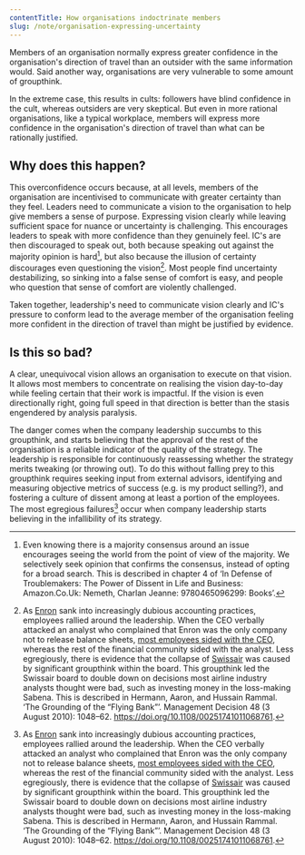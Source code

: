 ```yaml
---
contentTitle: How organisations indoctrinate members
slug: /note/organisation-expressing-uncertainty
---
```


Members of an organisation normally express greater confidence in the organisation's direction of travel than an outsider with the same information would. Said another way, organisations are very vulnerable to some amount of groupthink.

In the extreme case, this results in cults: followers have blind confidence in the cult, whereas outsiders are very skeptical. But even in more rational organisations, like a typical workplace, members will express more confidence in the organisation's direction of travel than what can be rationally justified.

## Why does this happen?

This overconfidence occurs because, at all levels, members of the organisation are incentivised to communicate with greater certainty than they feel. Leaders need to communicate a vision to the organisation to help give members a sense of purpose. Expressing vision clearly while leaving sufficient space for nuance or uncertainty is challenging. This encourages leaders to speak with more confidence than they genuinely feel. IC's are then discouraged to speak out, both because speaking out against the majority opinion is hard[^2], but also because the illusion of certainty discourages even questioning the vision[^3]. Most people find uncertainty destabilizing, so sinking into a false sense of comfort is easy, and people who question that sense of comfort are violently challenged.

Taken together, leadership's need to communicate vision clearly and IC's pressure to conform lead to the average member of the organisation feeling more confident in the direction of travel than might be justified by evidence.

## Is this so bad?

A clear, unequivocal vision allows an organisation to execute on that vision. It allows most members to concentrate on realising the vision day-to-day while feeling certain that their work is impactful. If the vision is even directionally right, going full speed in that direction is better than the stasis engendered by analysis paralysis.

The danger comes when the company leadership succumbs to this groupthink, and starts believing that the approval of the rest of the organisation is a reliable indicator of the quality of the strategy. The leadership is responsible for continuously reassessing whether the strategy merits tweaking (or throwing out). To do this without falling prey to this groupthink requires seeking input from external advisors, identifying and measuring objective metrics of success (e.g. is my product selling?), and fostering a culture of dissent among at least a portion of the employees. The most egregious failures[^3] occur when company leadership starts believing in the infallibility of its strategy.

[^1]: There is plenty of evidence in the psychology literature that suggests people make poor decisions just to follow the majority. The most famous example is the [Asch conformity experiments](https://en.wikipedia.org/wiki/Asch_conformity_experiments): test subjects were very strongly influenced by the majority which, unbeknownst to the subject, was made up entirely of confederates of the experimenter. The influence was sufficiently strong that test subjects often trusted the majority over their own eyes.
[^2]: Even knowing there is a majority consensus around an issue encourages seeing the world from the point of view of the majority. We selectively seek opinion that confirms the consensus, instead of opting for a broad search. This is described in chapter 4 of ‘In Defense of Troublemakers: The Power of Dissent in Life and Business: Amazon.Co.Uk: Nemeth, Charlan Jeanne: 9780465096299: Books’.
[^3]: As [Enron](https://en.wikipedia.org/wiki/Enron_scandal) sank into increasingly dubious accounting practices, employees rallied around the leadership. When the CEO verbally attacked an analyst who complained that Enron was the only company not to release balance sheets, [most employees sided with the CEO](https://www.webcitation.org/5tZ2MXiZi?url=http://www.forbes.com/2009/07/10/ceo-anger-management-ceonetwork-leadership-outbursts_slide_2.html), whereas the rest of the financial community sided with the analyst. Less egregiously, there is evidence that the collapse of [Swissair](https://en.wikipedia.org/wiki/Swissair) was caused by significant groupthink within the board. This groupthink led the Swissair board to double down on decisions most airline industry analysts thought were bad, such as investing money in the loss-making Sabena. This is described in Hermann, Aaron, and Hussain Rammal. ‘The Grounding of the “Flying Bank”’. Management Decision 48 (3 August 2010): 1048–62. https://doi.org/10.1108/00251741011068761.

